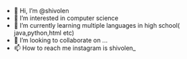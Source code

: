 - 👋 Hi, I’m @shivolen
- 👀 I’m interested in computer science 
- 🌱 I’m currently learning multiple languages in high school( java,python,html etc) 
- 💞️ I’m looking to collaborate on ...
- 📫 How to reach me instagram is shivolen_ 

<!---
shivolen/shivolen is a ✨ special ✨ repository because its `README.md` (this file) appears on your GitHub profile.
You can click the Preview link to take a look at your changes.
--->
